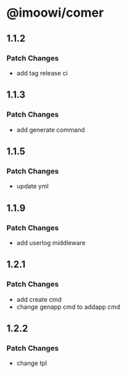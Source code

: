 # @imoowi/comer

## 1.1.2

### Patch Changes

-    add tag release ci

## 1.1.3

### Patch Changes

-    add generate command


## 1.1.5

### Patch Changes

-    update yml


## 1.1.9

### Patch Changes

-    add userlog middleware



## 1.2.1

### Patch Changes

-    add create cmd
-    change genapp cmd to addapp cmd

## 1.2.2

### Patch Changes

-    change tpl
